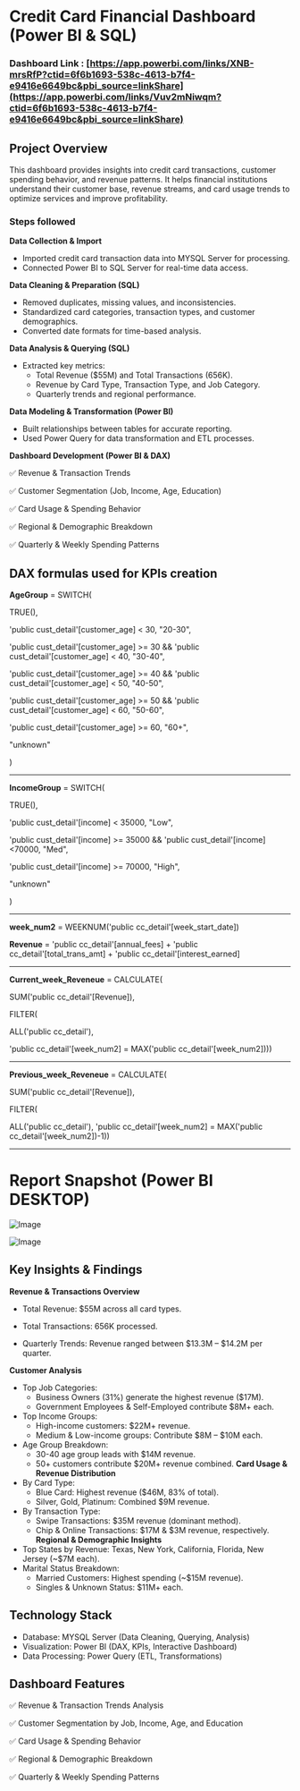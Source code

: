 # Credit Card Financial Dashboard (Power BI & SQL)

### Dashboard Link : [https://app.powerbi.com/links/XNB-mrsRfP?ctid=6f6b1693-538c-4613-b7f4-e9416e6649bc&pbi_source=linkShare](https://app.powerbi.com/links/Vuv2mNiwqm?ctid=6f6b1693-538c-4613-b7f4-e9416e6649bc&pbi_source=linkShare)

## Project Overview
This dashboard provides insights into credit card transactions, customer spending behavior, and revenue patterns. It helps financial institutions understand their customer base, revenue streams, and card usage trends to optimize services and improve profitability.

### Steps followed 

**Data Collection & Import**
- Imported credit card transaction data into MYSQL Server for processing.
- Connected Power BI to SQL Server for real-time data access.

**Data Cleaning & Preparation (SQL)**
- Removed duplicates, missing values, and inconsistencies.
- Standardized card categories, transaction types, and customer demographics.
- Converted date formats for time-based analysis.
  
**Data Analysis & Querying (SQL)**
- Extracted key metrics:
  - Total Revenue ($55M) and Total Transactions (656K).
  - Revenue by Card Type, Transaction Type, and Job Category.
  - Quarterly trends and regional performance.
    
**Data Modeling & Transformation (Power BI)**
- Built relationships between tables for accurate reporting.
- Used Power Query for data transformation and ETL processes.
  
**Dashboard Development (Power BI & DAX)**

✅ Revenue & Transaction Trends

✅ Customer Segmentation (Job, Income, Age, Education)

✅ Card Usage & Spending Behavior

✅ Regional & Demographic Breakdown

✅ Quarterly & Weekly Spending Patterns

## DAX formulas used for KPIs creation

  
**AgeGroup** = SWITCH(

 TRUE(),
 
 'public cust_detail'[customer_age] < 30, "20-30",
 
 'public cust_detail'[customer_age] >= 30 && 'public cust_detail'[customer_age] < 40, "30-40",
 
 'public cust_detail'[customer_age] >= 40 && 'public cust_detail'[customer_age] < 50, "40-50",
 
 'public cust_detail'[customer_age] >= 50 && 'public cust_detail'[customer_age] < 60, "50-60",
 
 'public cust_detail'[customer_age] >= 60, "60+",
 
 "unknown"
 
 )

 
  -----------------------------------------------------------------------------------------
**IncomeGroup** = SWITCH(

 TRUE(),
 
 'public cust_detail'[income] < 35000, "Low",
 
 'public cust_detail'[income] >= 35000 && 'public cust_detail'[income] <70000, "Med",
 
 'public cust_detail'[income] >= 70000, "High",
 
 "unknown"
 
)


----------------------------------------------------------

**week_num2** = WEEKNUM('public cc_detail'[week_start_date])

**Revenue** = 'public cc_detail'[annual_fees] + 'public cc_detail'[total_trans_amt] + 'public cc_detail'[interest_earned]

-----------------------------------------------------

**Current_week_Reveneue** = CALCULATE(

 SUM('public cc_detail'[Revenue]),
 
 FILTER(
 
 ALL('public cc_detail'),
 
'public cc_detail'[week_num2] = MAX('public cc_detail'[week_num2])))


------------------------------------------------------------------
**Previous_week_Reveneue** = CALCULATE(

 SUM('public cc_detail'[Revenue]),
 
 FILTER(
 
 ALL('public cc_detail'),
 'public cc_detail'[week_num2] = MAX('public cc_detail'[week_num2])-1))

 
 -----------------------------------------------------------------------------------------
 
 # Report Snapshot (Power BI DESKTOP)

 
![Image](https://github.com/user-attachments/assets/e7c803fd-ed85-474c-9622-e0f429c9a7c4)

![Image](https://github.com/user-attachments/assets/0a7560d8-b2ef-4e99-8422-4d256b2e3cbd)


## Key Insights & Findings
**Revenue & Transactions Overview**

- Total Revenue: $55M across all card types.

- Total Transactions: 656K processed.

- Quarterly Trends: Revenue ranged between $13.3M – $14.2M per quarter.

**Customer Analysis**

- Top Job Categories:
  - Business Owners (31%) generate the highest revenue ($17M).
  - Government Employees & Self-Employed contribute $8M+ each.
- Top Income Groups:
  - High-income customers: $22M+ revenue.
  - Medium & Low-income groups: Contribute $8M – $10M each.
- Age Group Breakdown:
  - 30-40 age group leads with $14M revenue.
  - 50+ customers contribute $20M+ revenue combined.
**Card Usage & Revenue Distribution**
- By Card Type:
  - Blue Card: Highest revenue ($46M, 83% of total).
  - Silver, Gold, Platinum: Combined $9M revenue.
- By Transaction Type:
  - Swipe Transactions: $35M revenue (dominant method).
  - Chip & Online Transactions: $17M & $3M revenue, respectively.
**Regional & Demographic Insights**
- Top States by Revenue: Texas, New York, California, Florida, New Jersey (~$7M each).
- Marital Status Breakdown:
  - Married Customers: Highest spending (~$15M revenue).
  - Singles & Unknown Status: $11M+ each.
## Technology Stack
- Database: MYSQL Server (Data Cleaning, Querying, Analysis)
- Visualization: Power BI (DAX, KPIs, Interactive Dashboard)
- Data Processing: Power Query (ETL, Transformations)
## Dashboard Features
✅ Revenue & Transaction Trends Analysis

✅ Customer Segmentation by Job, Income, Age, and Education

✅ Card Usage & Spending Behavior

✅ Regional & Demographic Breakdown

✅ Quarterly & Weekly Spending Patterns
